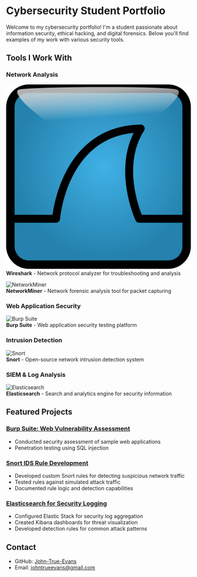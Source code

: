 # Cybersecurity Student Portfolio



Welcome to my cybersecurity portfolio! I'm a student passionate about information security, ethical hacking, and digital forensics. Below you'll find examples of my work with various security tools.

## Tools I Work With

### Network Analysis
![iamge alt](https://github.com/John-True-Evans/portfolio/blob/main/Wireshark_icon.svg.png?raw=true)  
**Wireshark** - Network protocol analyzer for troubleshooting and analysis

![NetworkMiner](images/networkminer.png)  
**NetworkMiner** - Network forensic analysis tool for packet capturing

### Web Application Security
![Burp Suite](images/burpsuite.png)  
**Burp Suite** - Web application security testing platform

### Intrusion Detection
![Snort](images/snort.png)  
**Snort** - Open-source network intrusion detection system

### SIEM & Log Analysis
![Elasticsearch](images/elasticsearch.png)  
**Elasticsearch** - Search and analytics engine for security information

## Featured Projects

### [Burp Suite: Web Vulnerability Assessment](projects/burpsuite/)
- Conducted security assessment of sample web applications
- Penetration testing using SQL injection

### [Snort IDS Rule Development](projects/snort/)
- Developed custom Snort rules for detecting suspicious network traffic
- Tested rules against simulated attack traffic
- Documented rule logic and detection capabilities

### [Elasticsearch for Security Logging](projects/elasticsearch/)
- Configured Elastic Stack for security log aggregation
- Created Kibana dashboards for threat visualization
- Developed detection rules for common attack patterns

## Contact
- GitHub: [John-True-Evans](https://github.com/John-True-Evans)
- Email: johntrueevans@gmail.com
